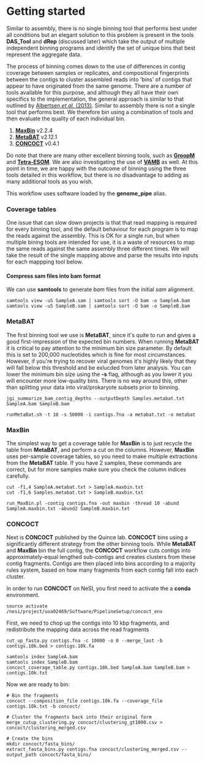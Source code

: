 # Getting started

Similar to assembly, there is no single binning tool that performs best under all conditions but an elegant solution to this problem is present in the tools **DAS_Tool** and **dRep** (discussed later) which take the output of multiple independent binning programs and identify the set of unique bins that best represent the aggregate data.

The process of binning comes down to the use of differences in contig coverage between samples or replicates, and compositional fingerprints between the contigs to cluster assembled reads into 'bins' of contigs that appear to have originated from the same genome. There are a number of tools available for this purpose, and although they all have their own specifics to the implementation, the general approach is similar to that outlined by [Albertsen *et al.* (2013)](https://www.ncbi.nlm.nih.gov/pubmed/23707974). Similar to assembly there is not a single tool that performs best. We therefore bin using a combination of tools and then evaluate the quality of each individual bin.

1. [**MaxBin**](https://sourceforge.net/projects/maxbin/) v2.2.4
1. [**MetaBAT**](https://bitbucket.org/berkeleylab/metabat/src/master/) v2.12.1
1. [**CONCOCT**](https://concoct.readthedocs.io/en/latest/) v0.4.1

Do note that there are many other excellent binning tools, such as [**GroopM**](http://ecogenomics.github.io/GroopM/) and [**Tetra-ESOM**](https://github.com/tetramerFreqs/Binning). We are also investigating the use of [**VAMB**](https://github.com/RasmussenLab/vamb) as well. At this point in time, we are happy with the outcome of binning using the three tools detailed in this workflow, but there is no disadvantage to adding as many additional tools as you wish.

This workflow uses software loaded by the **genome_pipe** alias.

### Coverage tables

One issue that can slow down projects is that that read mapping is required for every binning tool, and the default behaviour for each program is to map the reads against the assembly. This is OK for a single run, but when multiple bining tools are intended for use, it is a waste of resources to map the same reads against the same assembly three different times. We will take the result of the single mapping above and parse the results into inputs for each mappping tool below.

#### Compress sam files into bam format

We can use **samtools** to generate *bam* files from the initial *sam* alignment.

```
samtools view -uS SampleA.sam | samtools sort -O bam -o SampleA.bam
samtools view -uS SampleB.sam | samtools sort -O bam -o SampleB.bam
```

### MetaBAT

The first binning tool we use is **MetaBAT**, since it's quite to run and gives a good first-impression of the expected bin numbers. When running **MetaBAT** it is critical to pay attention to the minimum bin size parameter. By default this is set to 200,000 nucleotides which is fine for most circumstances. However, if you're trying to recover viral genomes it's highly likely that they will fall below this threshold and be exlucded from later analysis. You can lower the minimum bin size using the **-s** flag, although as you lower it you will encounter more low-quality bins. There is no way around this, other than splitting your data into viral/prokaryote subsets prior to binning.

```
jgi_summarize_bam_contig_depths --outputDepth Samples.metabat.txt SampleA.bam SampleB.bam

runMetaBat.sh -t 10 -s 50000 -i contigs.fna -a metabat.txt -o metabat
```

### MaxBin

The simplest way to get a coverage table for **MaxBin** is to just recycle the table from **MetaBAT**, and perform a cut on the columns. However, **MaxBin** uses per-sample coverage tables, so you need to make multiple extractions from the **MetaBAT** table. If you have 2 samples, these commands are correct, but for more samples make sure you check the column indices carefully.

```
cut -f1,4 SampleA.metabat.txt > SampleA.maxbin.txt
cut -f1,6 Samples.metabat.txt > SampleB.maxbin.txt

run_MaxBin.pl -contig contigs.fna -out maxbin -thread 10 -abund SampleA.maxbin.txt -abund2 SampleB.maxbin.txt
```

### CONCOCT

Next is **CONCOCT** published by the Quince lab. **CONCOCT** bins using a significantly different strategy from the other binning tools. While **MetaBAT** and **MaxBin** bin the full contig, the **CONCOCT** workflow cuts contigs into approximately-equal lengthed sub-contigs and creates clusters from these contig fragments. Contigs are then placed into bins according to a majority rules system, based on how many fragments from each contig fall into each cluster.

In order to run **CONCOCT** on NeSI, you first need to activate the a **conda** environment.

```
source activate /nesi/project/uoa02469/Software/PipelineSetup/concoct_env
```

First, we need to chop up the contigs into 10 kbp fragments, and redistribute the mapping data across the read fragments

```
cut_up_fasta.py contigs.fna -c 10000 -o 0 --merge_last -b contigs.10k.bed > contigs.10k.fa

samtools index SampleA.bam
samtools index SampleB.bam
concoct_coverage_table.py contigs.10k.bed SampleA.bam SampleB.bam > contigs.10k.txt
```

Now we are ready to bin:

```
# Bin the fragments
concoct --composition_file contigs.10k.fa --coverage_file contigs.10k.txt -b concoct/

# Cluster the fragments back into their original form
merge_cutup_clustering.py concoct/clustering_gt1000.csv > concoct/clustering_merged.csv

# Create the bins
mkdir concoct/fasta_bins/
extract_fasta_bins.py contigs.fna concoct/clustering_merged.csv --output_path concoct/fasta_bins/
```
